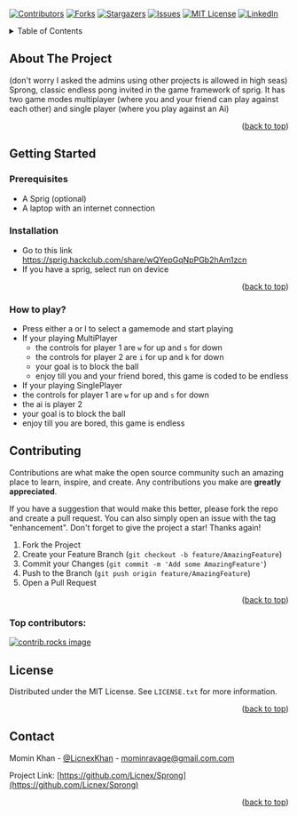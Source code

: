 <!-- Improved compatibility of back to top link: See: https://github.com/othneildrew/Best-README-Template/pull/73 -->
<a id="readme-top"></a>
<!--
*** Thanks for checking out the Best-README-Template. If you have a suggestion
*** that would make this better, please fork the repo and create a pull request
*** or simply open an issue with the tag "enhancement".
*** Don't forget to give the project a star!
*** Thanks again! Now go create something AMAZING! :D
-->



<!-- PROJECT SHIELDS -->
<!--
*** I'm using markdown "reference style" links for readability.
*** Reference links are enclosed in brackets [ ] instead of parentheses ( ).
*** See the bottom of this document for the declaration of the reference variables
*** for contributors-url, forks-url, etc. This is an optional, concise syntax you may use.
*** https://www.markdownguide.org/basic-syntax/#reference-style-links
-->
[![Contributors][contributors-shield]][contributors-url]
[![Forks][forks-shield]][forks-url]
[![Stargazers][stars-shield]][stars-url]
[![Issues][issues-shield]][issues-url]
[![MIT License][license-shield]][license-url]
[![LinkedIn][linkedin-shield]][linkedin-url]




<!-- TABLE OF CONTENTS -->
<details>
  <summary>Table of Contents</summary>
  <ol>
    <li>
      <a href="#about-the-project">About The Project</a>
    </li>
    <li>
      <a href="#getting-started">Getting Started</a>
      <ul>
        <li><a href="#prerequisites">Prerequisites</a></li>
        <li><a href="#installation">Installation</a></li>
        <li><a href="#how-to-play?">How to play?</a></li>
      </ul>
    </li>
    <li><a href="#contributing">Contributing</a></li>
    <li><a href="#license">License</a></li>
    <li><a href="#contact">Contact</a></li>
  </ol>
</details>



<!-- ABOUT THE PROJECT -->
## About The Project

(don't worry I asked the admins using other projects is allowed in high seas)
Sprong, classic endless pong invited in the game framework of sprig. It has two game modes multiplayer (where you and your friend can play against each other) and single player (where you play against an Ai)

<p align="right">(<a href="#readme-top">back to top</a>)</p>



<!-- GETTING STARTED -->
## Getting Started

### Prerequisites
- A Sprig (optional)
- A laptop with an internet connection
### Installation

- Go to this link https://sprig.hackclub.com/share/wQYepGqNpPGb2hAm1zcn
- If you have a sprig, select run on device

<p align="right">(<a href="#readme-top">back to top</a>)</p>

### How to play?
- Press either a or l to select a gamemode and start playing
- If your playing MultiPlayer
  - the controls for player 1 are `w` for up and `s` for down
  - the controls for player 2 are `i` for up and `k` for down
  - your goal is to block the ball 
  - enjoy till you and your friend bored, this game is coded to be endless 
- If your playing SinglePlayer
 - the controls for player 1 are `w` for up and `s` for down
 - the ai is player 2
 - your goal is to block the ball
 - enjoy till you are bored, this game is endless
<!-- CONTRIBUTING -->
## Contributing

Contributions are what make the open source community such an amazing place to learn, inspire, and create. Any contributions you make are **greatly appreciated**.

If you have a suggestion that would make this better, please fork the repo and create a pull request. You can also simply open an issue with the tag "enhancement".
Don't forget to give the project a star! Thanks again!

1. Fork the Project
2. Create your Feature Branch (`git checkout -b feature/AmazingFeature`)
3. Commit your Changes (`git commit -m 'Add some AmazingFeature'`)
4. Push to the Branch (`git push origin feature/AmazingFeature`)
5. Open a Pull Request

<p align="right">(<a href="#readme-top">back to top</a>)</p>

### Top contributors:

<a href="https://github.com/Licnex/Sprong/graphs/contributors">
  <img src="https://contrib.rocks/image?repo=Licnex/Sprong" alt="contrib.rocks image" />
</a>

<!-- LICENSE -->
## License

Distributed under the MIT License. See `LICENSE.txt` for more information.

<p align="right">(<a href="#readme-top">back to top</a>)</p>



<!-- CONTACT -->
## Contact

Momin Khan - [@LicnexKhan](https://twitter.com/@LicnexKhan) - mominravage@gmail.com.com

Project Link: [https://github.com/Licnex/Sprong](https://github.com/Licnex/Sprong)

<p align="right">(<a href="#readme-top">back to top</a>)</p>



<!-- MARKDOWN LINKS & IMAGES -->
<!-- https://www.markdownguide.org/basic-syntax/#reference-style-links -->
[contributors-shield]: https://img.shields.io/github/contributors/Licnex/Sprong.svg?style=for-the-badge
[contributors-url]: https://github.com/Licnex/Sprong/graphs/contributors
[forks-shield]: https://img.shields.io/github/forks/Licnex/Sprong.svg?style=for-the-badge
[forks-url]: https://github.com/Licnex/Sprong/network/members
[stars-shield]: https://img.shields.io/github/stars/Licnex/Sprong.svg?style=for-the-badge
[stars-url]: https://github.com/Licnex/Sprong/stargazers
[issues-shield]: https://img.shields.io/github/issues/Licnex/Sprong.svg?style=for-the-badge
[issues-url]: https://github.com/Licnex/Sprong/issues
[license-shield]: https://img.shields.io/github/license/Licnex/Sprong.svg?style=for-the-badge
[license-url]: https://github.com/Licnex/Sprong/blob/Basic/LICENSE.txt
[linkedin-shield]: https://img.shields.io/badge/-LinkedIn-black.svg?style=for-the-badge&logo=linkedin&colorB=555
[linkedin-url]: https://linkedin.com/in/momin-khan-592797283